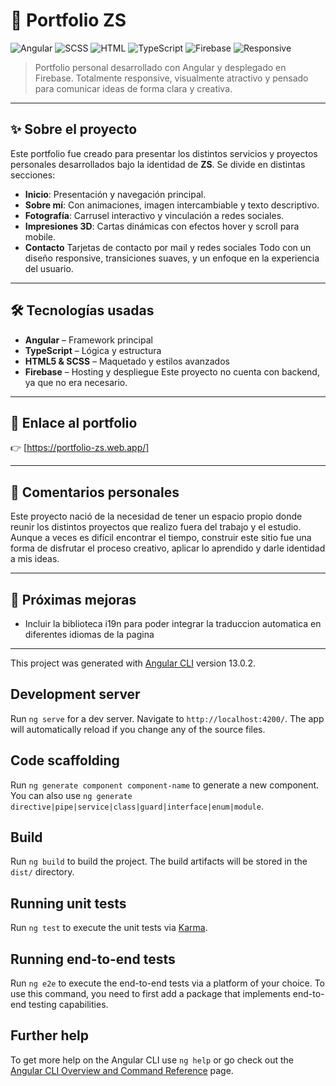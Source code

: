 # 🧩 Portfolio ZS

![Angular](https://img.shields.io/badge/Angular-%23DD0031.svg?style=for-the-badge&logo=angular&logoColor=white)
![SCSS](https://img.shields.io/badge/SCSS-%23CD6799.svg?style=for-the-badge&logo=sass&logoColor=white)
![HTML](https://img.shields.io/badge/HTML5-%23E34F26.svg?style=for-the-badge&logo=html5&logoColor=white)
![TypeScript](https://img.shields.io/badge/TypeScript-%23007ACC.svg?style=for-the-badge&logo=typescript&logoColor=white)
![Firebase](https://img.shields.io/badge/Firebase-%23039BE5.svg?style=for-the-badge&logo=firebase)
![Responsive](https://img.shields.io/badge/Responsive-Design-%2300C49A?style=for-the-badge&logo=responsive&logoColor=white)

> Portfolio personal desarrollado con Angular y desplegado en Firebase. Totalmente responsive, visualmente atractivo y pensado para comunicar ideas de forma clara y creativa.

---

## ✨ Sobre el proyecto

Este portfolio fue creado para presentar los distintos servicios y proyectos personales desarrollados bajo la identidad de **ZS**. Se divide en distintas secciones:

- **Inicio**: Presentación y navegación principal.
- **Sobre mí**: Con animaciones, imagen intercambiable y texto descriptivo.
- **Fotografía**: Carrusel interactivo y vinculación a redes sociales.
- **Impresiones 3D**: Cartas dinámicas con efectos hover y scroll para mobile.
- **Contacto** Tarjetas de contacto por mail y redes sociales
Todo con un diseño responsive, transiciones suaves, y un enfoque en la experiencia del usuario.

---

## 🛠️ Tecnologías usadas

- **Angular** – Framework principal
- **TypeScript** – Lógica y estructura
- **HTML5 & SCSS** – Maquetado y estilos avanzados
- **Firebase** – Hosting y despliegue
Este proyecto no cuenta con backend, ya que no era necesario. 

---

## 📸 Enlace al portfolio

👉 [https://portfolio-zs.web.app/] 

---

## 💬 Comentarios personales

Este proyecto nació de la necesidad de tener un espacio propio donde reunir los distintos proyectos que realizo fuera del trabajo y el estudio. Aunque a veces es difícil encontrar el tiempo, construir este sitio fue una forma de disfrutar el proceso creativo, aplicar lo aprendido y darle identidad a mis ideas.

---

## 🚀 Próximas mejoras

- Incluir la biblioteca i19n para poder integrar la traduccion automatica en diferentes idiomas de la pagina

---
This project was generated with [Angular CLI](https://github.com/angular/angular-cli) version 13.0.2.

## Development server

Run `ng serve` for a dev server. Navigate to `http://localhost:4200/`. The app will automatically reload if you change any of the source files.

## Code scaffolding

Run `ng generate component component-name` to generate a new component. You can also use `ng generate directive|pipe|service|class|guard|interface|enum|module`.

## Build

Run `ng build` to build the project. The build artifacts will be stored in the `dist/` directory.

## Running unit tests

Run `ng test` to execute the unit tests via [Karma](https://karma-runner.github.io).

## Running end-to-end tests

Run `ng e2e` to execute the end-to-end tests via a platform of your choice. To use this command, you need to first add a package that implements end-to-end testing capabilities.

## Further help

To get more help on the Angular CLI use `ng help` or go check out the [Angular CLI Overview and Command Reference](https://angular.io/cli) page.
